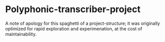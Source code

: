 # Polyphonic-transcriber-project

A note of apology for this spaghetti of a project-structure; it was originally optimized for rapid exploration and experimenation, at the cost of maintainability.
